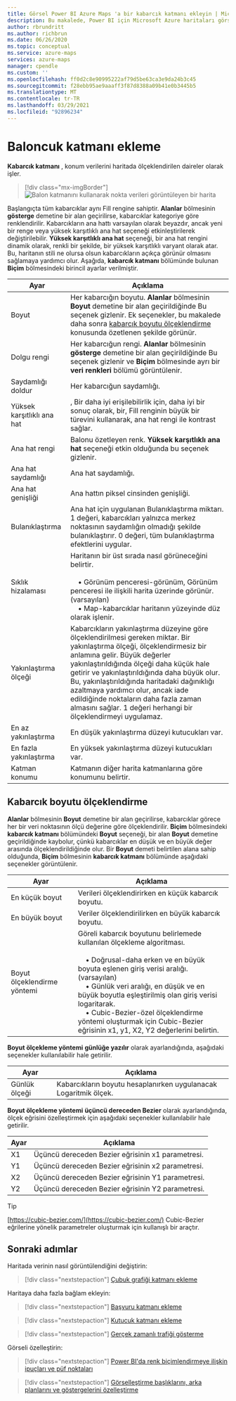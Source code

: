 ```yaml
---
title: Görsel Power BI Azure Maps 'a bir kabarcık katmanı ekleyin | Microsoft Azure haritaları
description: Bu makalede, Power BI için Microsoft Azure haritaları görselindeki balon katmanını nasıl kullanacağınızı öğreneceksiniz.
author: rbrundritt
ms.author: richbrun
ms.date: 06/26/2020
ms.topic: conceptual
ms.service: azure-maps
services: azure-maps
manager: cpendle
ms.custom: ''
ms.openlocfilehash: ff0d2c8e90995222af79d5be63ca3e9da24b3c45
ms.sourcegitcommit: f28ebb95ae9aaaff3f87d8388a09b41e0b3445b5
ms.translationtype: MT
ms.contentlocale: tr-TR
ms.lasthandoff: 03/29/2021
ms.locfileid: "92896234"
---
```

# <a name="add-a-bubble-layer"></a>Baloncuk katmanı ekleme

**Kabarcık katmanı** , konum verilerini haritada ölçeklendirilen daireler olarak işler.

> [!div class="mx-imgBorder"]
> ![Balon katmanını kullanarak nokta verileri görüntüleyen bir harita](media/power-bi-visual/bubble-layer-with-legend-color.png)

Başlangıçta tüm kabarcıklar aynı Fill rengine sahiptir. **Alanlar** bölmesinin **gösterge** demetine bir alan geçirilirse, kabarcıklar kategoriye göre renklendirilir. Kabarcıkların ana hattı varsayılan olarak beyazdır, ancak yeni bir renge veya yüksek karşıtlıklı ana hat seçeneği etkinleştirilerek değiştirilebilir. **Yüksek karşıtlıklı ana hat** seçeneği, bir ana hat rengini dinamik olarak, renkli bir şekilde, bir yüksek karşıtlıklı varyant olarak atar. Bu, haritanın stili ne olursa olsun kabarcıkların açıkça görünür olmasını sağlamaya yardımcı olur. Aşağıda, **kabarcık katmanı** bölümünde bulunan **Biçim** bölmesindeki birincil ayarlar verilmiştir.

| Ayar               | Açıklama    |
|-----------------------|----------------|
| Boyut                  | Her kabarcığın boyutu. **Alanlar** bölmesinin **Boyut** demetine bir alan geçirildiğinde Bu seçenek gizlenir. Ek seçenekler, bu makalede daha sonra [kabarcık boyutu ölçeklendirme](#bubble-size-scaling) konusunda özetlenen şekilde görünür. |
| Dolgu rengi            | Her kabarcığun rengi. **Alanlar** bölmesinin **gösterge** demetine bir alan geçirildiğinde Bu seçenek gizlenir ve **Biçim** bölmesinde ayrı bir **veri renkleri** bölümü görüntülenir. |
| Saydamlığı doldur     | Her kabarcığun saydamlığı. |
| Yüksek karşıtlıklı ana hat | , Bir daha iyi erişilebilirlik için, daha iyi bir sonuç olarak, bir, Fill renginin büyük bir türevini kullanarak, ana hat rengi ile kontrast sağlar. |
| Ana hat rengi         | Balonu özetleyen renk. **Yüksek karşıtlıklı ana hat** seçeneği etkin olduğunda bu seçenek gizlenir. |
| Ana hat saydamlığı  | Ana hat saydamlığı. |
| Ana hat genişliği         | Ana hattın piksel cinsinden genişliği. |
| Bulanıklaştırma                  | Ana hat için uygulanan Bulanıklaştırma miktarı. 1 değeri, kabarcıkları yalnızca merkez noktasının saydamlığın olmadığı şekilde bulanıklaştırır. 0 değeri, tüm bulanıklaştırma efektlerini uygular. |
| Sıklık hizalaması       | Haritanın bir üst sırada nasıl görüneceğini belirtir. <br/><br/>&nbsp;&nbsp;&nbsp;&nbsp;• Görünüm penceresi-görünüm, Görünüm penceresi ile ilişkili harita üzerinde görünür. (varsayılan)<br/>&nbsp;&nbsp;&nbsp;&nbsp;• Map-kabarcıklar haritanın yüzeyinde düz olarak işlenir. |
| Yakınlaştırma ölçeği            | Kabarcıkların yakınlaştırma düzeyine göre ölçeklendirilmesi gereken miktar. Bir yakınlaştırma ölçeği, ölçeklendirmesiz bir anlamına gelir. Büyük değerler yakınlaştırıldığında ölçeği daha küçük hale getirir ve yakınlaştırıldığında daha büyük olur. Bu, yakınlaştırıldığında haritadaki dağınıklığı azaltmaya yardımcı olur, ancak iade edildiğinde noktaların daha fazla zaman almasını sağlar. 1 değeri herhangi bir ölçeklendirmeyi uygulamaz. |
| En az yakınlaştırma              | En düşük yakınlaştırma düzeyi kutucukları var. |
| En fazla yakınlaştırma              | En yüksek yakınlaştırma düzeyi kutucukları var. |
| Katman konumu        | Katmanın diğer harita katmanlarına göre konumunu belirtir. |

## <a name="bubble-size-scaling"></a>Kabarcık boyutu ölçeklendirme

**Alanlar** bölmesinin **Boyut** demetine bir alan geçirilirse, kabarcıklar görece her bir veri noktasının ölçü değerine göre ölçeklendirilir. **Biçim** bölmesindeki **kabarcık katmanı** bölümündeki **Boyut** seçeneği, bir alan **Boyut** demetine geçirildiğinde kaybolur, çünkü kabarcıklar en düşük ve en büyük değer arasında ölçeklendirildiğinde olur. Bir **Boyut** demeti belirtilen alana sahip olduğunda, **Biçim** bölmesinin **kabarcık katmanı** bölümünde aşağıdaki seçenekler görüntülenir.

| Ayar             | Açıklama  |
|---------------------|--------------|
| En küçük boyut            | Verileri ölçeklendirirken en küçük kabarcık boyutu.|
| En büyük boyut            | Veriler ölçeklendirilirken en büyük kabarcık boyutu.|
| Boyut ölçeklendirme yöntemi | Göreli kabarcık boyutunu belirlemede kullanılan ölçekleme algoritması.<br/><br/>&nbsp;&nbsp;&nbsp;&nbsp;• Doğrusal-daha erken ve en büyük boyuta eşlenen giriş verisi aralığı. (varsayılan)<br/>&nbsp;&nbsp;&nbsp;&nbsp;• Günlük veri aralığı, en düşük ve en büyük boyutla eşleştirilmiş olan giriş verisi logaritarak.<br/>&nbsp;&nbsp;&nbsp;&nbsp;• Cubic-Bezier-özel ölçeklendirme yöntemi oluşturmak için Cubic-Bezier eğrisinin x1, y1, X2, Y2 değerlerini belirtin. |

**Boyut ölçekleme yöntemi** **günlüğe yazılır** olarak ayarlandığında, aşağıdaki seçenekler kullanılabilir hale getirilir.

| Ayar   | Açıklama      |
|-----------|------------------|
| Günlük ölçeği | Kabarcıkların boyutu hesaplanırken uygulanacak Logaritmik ölçek. |

**Boyut ölçekleme yöntemi** **üçüncü dereceden Bezier** olarak ayarlandığında, ölçek eğrisini özelleştirmek için aşağıdaki seçenekler kullanılabilir hale getirilir.

| Ayar | Açıklama                           |
|---------|---------------------------------------|
| X1      | Üçüncü dereceden Bezier eğrisinin x1 parametresi. |
| Y1      | Üçüncü dereceden Bezier eğrisinin x2 parametresi. |
| X2      | Üçüncü dereceden Bezier eğrisinin Y1 parametresi. |
| Y2      | Üçüncü dereceden Bezier eğrisinin Y2 parametresi. |

> [!TIP]
> [https://cubic-bezier.com/](https://cubic-bezier.com/) Cubic-Bezier eğrilerine yönelik parametreler oluşturmak için kullanışlı bir araçtır.

## <a name="next-steps"></a>Sonraki adımlar

Haritada verinin nasıl görüntülendiğini değiştirin:

> [!div class="nextstepaction"]
> [Çubuk grafiği katmanı ekleme](power-bi-visual-add-bar-chart-layer.md)

Haritaya daha fazla bağlam ekleyin:

> [!div class="nextstepaction"]
> [Başvuru katmanı ekleme](power-bi-visual-add-reference-layer.md)

> [!div class="nextstepaction"]
> [Kutucuk katmanı ekleme](power-bi-visual-add-tile-layer.md)

> [!div class="nextstepaction"]
> [Gerçek zamanlı trafiği gösterme](power-bi-visual-show-real-time-traffic.md)

Görseli özelleştirin:

> [!div class="nextstepaction"]
> [Power BI'da renk biçimlendirmeye ilişkin ipuçları ve püf noktaları](/power-bi/visuals/service-tips-and-tricks-for-color-formatting)

> [!div class="nextstepaction"]
> [Görselleştirme başlıklarını, arka planlarını ve göstergelerini özelleştirme](/power-bi/visuals/power-bi-visualization-customize-title-background-and-legend)